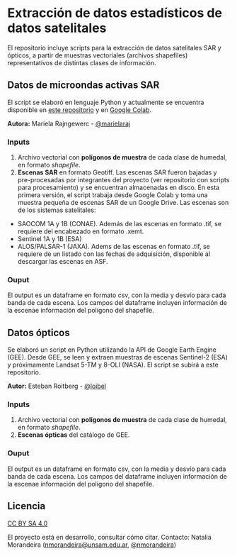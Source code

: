 # Extracción de datos estadísticos de datos satelitales

El repositorio incluye scripts para la extracción de datos satelitales SAR y ópticos, a partir de muestras vectoriales (archivos shapefiles) representativos de distintas clases de información.

## Datos de microondas activas SAR

El script se elaboró en lenguaje Python y actualmente se encuentra disponible en [este repositorio](https://github.com/prosathumedales/extraccion_muestras/blob/main/creaci%C3%B3n_de_DataFrames.ipynb) y en [Google Colab](https://colab.research.google.com/drive/1vzbcz5d23IM8H3CrfQIX7BBFmBdEQP0S).

**Autora:** Mariela Rajngewerc - [@marielaraj](https://github.com/marielaraj)

### Inputs
1. Archivo vectorial con **polígonos de muestra** de cada clase de humedal, en formato _shapefile_.
2. **Escenas SAR** en formato Geotiff.
Las escenas SAR fueron bajadas y pre-procesadas por integrantes del proyecto (ver repositorio con scripts para procesamiento) y se encuentran almacenadas en disco. En esta primera versión, el script trabaja desde Google Colab y toma una muestra pequeña de escenas SAR de un Google Drive. Las escenas son de los sistemas satelitales:
- SAOCOM 1A y 1B (CONAE). Además de las escenas en formato .tif, se requiere del encabezado en formato .xemt.
- Sentinel 1A y 1B (ESA)
- ALOS/PALSAR-1 (JAXA). Adems de las escenas en formato .tif, se requiere de un listado con las fechas de adquisición, disponible al descargar las escenas en ASF. 

### Ouput
El output es un dataframe en formato csv, con la media y desvío para cada banda de cada escena. Los campos del dataframe incluyen información de la escenae información del polígono del shapefile. 

## Datos ópticos

Se elaboró un script en Python utilizando la API de Google Earth Engine (GEE).  Desde GEE, se leen y extraen muestras de escenas Sentinel-2 (ESA) y próximamente Landsat 5-TM y 8-OLI (NASA).
El script se subirá a este repositorio.

**Autor:** Esteban Roitberg - [@loibel](https://github.com/Loibel)

### Inputs
1. Archivo vectorial con **polígonos de muestra** de cada clase de humedal, en formato _shapefile_.
2. **Escenas ópticas** del catálogo de GEE.

### Ouput
El output es un dataframe en formato csv, con la media y desvío para cada banda de cada escena. Los campos del dataframe incluyen información de la escenae información del polígono del shapefile. 


## Licencia
[CC BY SA 4.0](https://creativecommons.org/licenses/by-sa/4.0/deed.es)

El proyecto está en desarrollo, consultar cómo citar. Contacto: Natalia Morandeira (nmorandeira@unsam.edu.ar, [@nmorandeira](https://github.com/nmorandeira))
